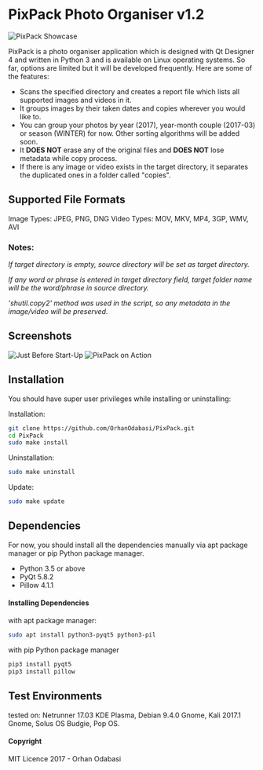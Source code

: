 # PixPack Photo Organiser v1.2

![PixPack Showcase](https://1.bp.blogspot.com/-orCPq1IU72Y/WRiELaHW9_I/AAAAAAAAOd0/VW9kEhVOvmk8jQnFsz14LFrIIuTHbEpbQCLcB/s1600/pixpackv2.png)

PixPack is a photo organiser application which is designed with Qt Designer 4
and written in Python 3 and is available on Linux operating systems. So far,
options are limited but it will be developed frequently. Here are some of the features:


* Scans the specified directory and creates a report file which lists all supported
images and videos in it.
* It groups images by their taken dates and copies wherever you would like to.
* You can group your photos by year (2017), year-month couple (2017-03) or season
(WINTER) for now. Other sorting algorithms will be added soon.
* It **DOES NOT** erase any of the original files and **DOES NOT** lose metadata while copy process.
* If there is any image or video exists in the target directory, it separates the
duplicated ones in a folder called "copies".

## Supported File Formats

Image Types: JPEG, PNG, DNG
Video Types: MOV, MKV, MP4, 3GP, WMV, AVI


### Notes:


*If target directory is empty, source directory will be set as target directory.*

*If any word or phrase is entered in target directory field, target folder name will
be the word/phrase in source directory.*

*'shutil.copy2' method was used in the script, so any metadata in the image/video
will be preserved.*


## Screenshots

![Just Before Start-Up](https://3.bp.blogspot.com/-oocUWYEW40s/WRh9sBukzWI/AAAAAAAAOdg/GnlTyMCos2EQrnRyq6zNXDS-rZlWo1ERQCLcB/s1600/pixpack1.png)
![PixPack on Action](https://3.bp.blogspot.com/-WoR7EHaVce8/WRh-IncDKuI/AAAAAAAAOdk/t0mACs2g98cjsuFVll4DLK490QaE7QvqQCLcB/s1600/action.png)


## Installation


You should have super user privileges while installing or uninstalling:

Installation:
```sh
git clone https://github.com/OrhanOdabasi/PixPack.git
cd PixPack
sudo make install
```

Uninstallation:
```sh
sudo make uninstall
```

Update:
```sh
sudo make update
```


## Dependencies


For now, you should install all the dependencies manually via apt package manager
or pip Python package manager.


* Python 3.5 or above
* PyQt 5.8.2
* Pillow 4.1.1


#### Installing Dependencies


with apt package manager:
```sh
sudo apt install python3-pyqt5 python3-pil
```

with pip Python package manager
```sh
pip3 install pyqt5
pip3 install pillow
```


## Test Environments


tested on: Netrunner 17.03 KDE Plasma, Debian 9.4.0 Gnome, Kali 2017.1 Gnome, Solus OS Budgie, Pop OS.



#### Copyright

MIT Licence 2017 - Orhan Odabasi

